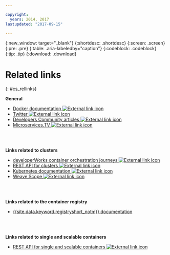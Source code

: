 ```yaml
---

copyright:
  years: 2014, 2017
lastupdated: "2017-09-15"

---
```


{:new_window: target="_blank"}
{:shortdesc: .shortdesc}
{:screen: .screen}
{:pre: .pre}
{:table: .aria-labeledby="caption"}
{:codeblock: .codeblock}
{:tip: .tip} 
{:download: .download}


# Related links
{: #cs_rellinks}

**General**  


- [Docker documentation ![External link icon](../icons/launch-glyph.svg "External link icon")](https://docs.docker.com/engine/)
- [Twitter ![External link icon](../icons/launch-glyph.svg "External link icon")](https://twitter.com/hashtag/ibmcontainers)
- [Developers Community articles ![External link icon](../icons/launch-glyph.svg "External link icon")](https://www.ibm.com/blogs/bluemix/tag/containers/)
- [Microservices.TV ![External link icon](../icons/launch-glyph.svg "External link icon")](https://developer.ibm.com/tv/microservices/)

<br />
<br />



**Links related to clusters**  

- [developerWorks container orchestration journeys ![External link icon](../icons/launch-glyph.svg "External link icon")](https://developer.ibm.com/code/journey/category/container-orchestration/)
- [REST API for clusters ![External link icon](../icons/launch-glyph.svg "External link icon")](https://us-south.containers.bluemix.net/swagger)
- [Kubernetes documentation ![External link icon](../icons/launch-glyph.svg "External link icon")](https://kubernetes.io/)
- [Weave Scope ![External link icon](../icons/launch-glyph.svg "External link icon")](https://www.weave.works/oss/scope/)

<br />
<br />



**Links related to the container registry**  

- [{{site.data.keyword.registryshort_notm}} documentation](/docs/services/Registry/index.html)


<br />
<br />



**Links related to single and scalable containers**  

- [REST API for single and scalable containers ![External link icon](../icons/launch-glyph.svg "External link icon")](http://ccsapi-doc.mybluemix.net/)


